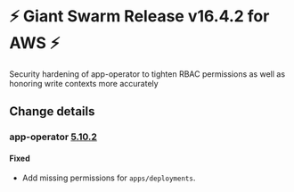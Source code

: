 # :zap: Giant Swarm Release v16.4.2 for AWS :zap:

Security hardening of app-operator to tighten RBAC permissions as well as honoring write contexts more accurately

## Change details


### app-operator [5.10.2](https://github.com/giantswarm/app-operator/releases/tag/v5.10.2)

#### Fixed
- Add missing permissions for `apps/deployments`.



